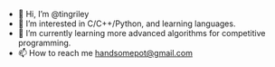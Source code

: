 - 👋 Hi, I’m @tingriley
- 👀 I’m interested in C/C++/Python, and learning languages.
- 🌱 I’m currently learning more advanced algorithms for competitive programming.
- 📫 How to reach me handsomepot@gmail.com

<!---
tingriley/tingriley is a ✨ special ✨ repository because its `README.md` (this file) appears on your GitHub profile.
You can click the Preview link to take a look at your changes.
--->
